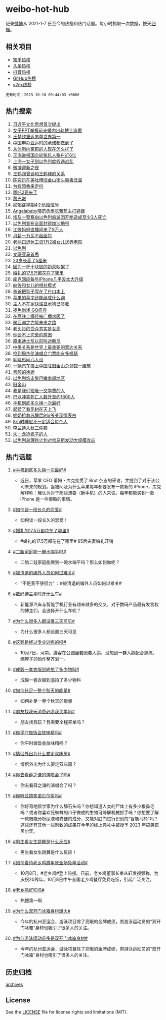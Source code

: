 # weibo-hot-hub

记录[微博](https://www.weibo.com)从 2021-1-7 日至今的热搜和热门话题。每小时抓取一次数据，按天[归档](archives)。

## 相关项目

- [知乎热榜](https://github.com/lonnyzhang423/zhihu-hot-hub)
- [头条热榜](https://github.com/lonnyzhang423/toutiao-hot-hub)
- [抖音热榜](https://github.com/lonnyzhang423/douyin-hot-hub)
- [GitHub热榜](https://github.com/lonnyzhang423/github-hot-hub)
- [v2ex热榜](https://github.com/lonnyzhang423/v2ex-hot-hub)


`更新时间：2023-10-10 09:44:03 +0800`

## 热门搜索

1. [习近平文化思想首次提出](https://m.weibo.cn/search?containerid=100103type%3D1%26t%3D10%26q%3D%23%E4%B9%A0%E8%BF%91%E5%B9%B3%E6%96%87%E5%8C%96%E6%80%9D%E6%83%B3%E9%A6%96%E6%AC%A1%E6%8F%90%E5%87%BA%23&stream_entry_id=51&isnewpage=1&extparam=seat%3D1%26c_type%3D51%26pos%3D0%26cate%3D10103%26q%3D%2523%25E4%25B9%25A0%25E8%25BF%2591%25E5%25B9%25B3%25E6%2596%2587%25E5%258C%2596%25E6%2580%259D%25E6%2583%25B3%25E9%25A6%2596%25E6%25AC%25A1%25E6%258F%2590%25E5%2587%25BA%2523%26dgr%3D0%26stream_entry_id%3D51%26filter_type%3Drealtimehot%26display_time%3D1696902242%26pre_seqid%3D169690224267702737029)
1. [女子PPT举报前夫婚内出轨博士造假](https://m.weibo.cn/search?containerid=100103type%3D1%26t%3D10%26q%3D%23%E5%A5%B3%E5%AD%90PPT%E4%B8%BE%E6%8A%A5%E5%89%8D%E5%A4%AB%E5%A9%9A%E5%86%85%E5%87%BA%E8%BD%A8%E5%8D%9A%E5%A3%AB%E9%80%A0%E5%81%87%23&stream_entry_id=31&isnewpage=1&extparam=seat%3D1%26flag%3D2%26pos%3D0%26cate%3D5001%26q%3D%2523%25E5%25A5%25B3%25E5%25AD%2590PPT%25E4%25B8%25BE%25E6%258A%25A5%25E5%2589%258D%25E5%25A4%25AB%25E5%25A9%259A%25E5%2586%2585%25E5%2587%25BA%25E8%25BD%25A8%25E5%258D%259A%25E5%25A3%25AB%25E9%2580%25A0%25E5%2581%2587%2523%26stream_entry_id%3D31%26band_rank%3D1%26lcate%3D5001%26dgr%3D0%26realpos%3D1%26c_type%3D31%26filter_type%3Drealtimehot%26display_time%3D1696902242%26pre_seqid%3D169690224267702737029)
1. [王楚钦重返男单世界第一](https://m.weibo.cn/search?containerid=100103type%3D1%26t%3D10%26q%3D%23%E7%8E%8B%E6%A5%9A%E9%92%A6%E9%87%8D%E8%BF%94%E7%94%B7%E5%8D%95%E4%B8%96%E7%95%8C%E7%AC%AC%E4%B8%80%23&stream_entry_id=31&isnewpage=1&extparam=seat%3D1%26flag%3D1%26pos%3D1%26cate%3D5001%26q%3D%2523%25E7%258E%258B%25E6%25A5%259A%25E9%2592%25A6%25E9%2587%258D%25E8%25BF%2594%25E7%2594%25B7%25E5%258D%2595%25E4%25B8%2596%25E7%2595%258C%25E7%25AC%25AC%25E4%25B8%2580%2523%26stream_entry_id%3D31%26band_rank%3D2%26lcate%3D5001%26dgr%3D0%26realpos%3D2%26c_type%3D31%26filter_type%3Drealtimehot%26display_time%3D1696902242%26pre_seqid%3D169690224267702737029)
1. [中国申办亚运时的承诺都做到了](https://m.weibo.cn/search?containerid=100103type%3D1%26t%3D10%26q%3D%23%E4%B8%AD%E5%9B%BD%E7%94%B3%E5%8A%9E%E4%BA%9A%E8%BF%90%E6%97%B6%E7%9A%84%E6%89%BF%E8%AF%BA%E9%83%BD%E5%81%9A%E5%88%B0%E4%BA%86%23&stream_entry_id=31&isnewpage=1&extparam=seat%3D1%26flag%3D0%26pos%3D2%26cate%3D5001%26q%3D%2523%25E4%25B8%25AD%25E5%259B%25BD%25E7%2594%25B3%25E5%258A%259E%25E4%25BA%259A%25E8%25BF%2590%25E6%2597%25B6%25E7%259A%2584%25E6%2589%25BF%25E8%25AF%25BA%25E9%2583%25BD%25E5%2581%259A%25E5%2588%25B0%25E4%25BA%2586%2523%26stream_entry_id%3D31%26band_rank%3D3%26lcate%3D5001%26dgr%3D0%26realpos%3D3%26c_type%3D31%26filter_type%3Drealtimehot%26display_time%3D1696902242%26pre_seqid%3D169690224267702737029)
1. [从体制内离职的人现在怎么样了](https://m.weibo.cn/search?containerid=100103type%3D1%26t%3D10%26q%3D%23%E4%BB%8E%E4%BD%93%E5%88%B6%E5%86%85%E7%A6%BB%E8%81%8C%E7%9A%84%E4%BA%BA%E7%8E%B0%E5%9C%A8%E6%80%8E%E4%B9%88%E6%A0%B7%E4%BA%86%23&stream_entry_id=31&isnewpage=1&extparam=seat%3D1%26flag%3D2%26pos%3D3%26cate%3D5001%26q%3D%2523%25E4%25BB%258E%25E4%25BD%2593%25E5%2588%25B6%25E5%2586%2585%25E7%25A6%25BB%25E8%2581%258C%25E7%259A%2584%25E4%25BA%25BA%25E7%258E%25B0%25E5%259C%25A8%25E6%2580%258E%25E4%25B9%2588%25E6%25A0%25B7%25E4%25BA%2586%2523%26stream_entry_id%3D31%26band_rank%3D4%26lcate%3D5001%26dgr%3D0%26realpos%3D4%26c_type%3D31%26filter_type%3Drealtimehot%26display_time%3D1696902242%26pre_seqid%3D169690224267702737029)
1. [王海举报国企转账私人账户近6亿](https://m.weibo.cn/search?containerid=100103type%3D1%26t%3D10%26q%3D%23%E7%8E%8B%E6%B5%B7%E4%B8%BE%E6%8A%A5%E5%9B%BD%E4%BC%81%E8%BD%AC%E8%B4%A6%E7%A7%81%E4%BA%BA%E8%B4%A6%E6%88%B7%E8%BF%916%E4%BA%BF%23&stream_entry_id=31&isnewpage=1&extparam=seat%3D1%26flag%3D2%26pos%3D4%26cate%3D5001%26q%3D%2523%25E7%258E%258B%25E6%25B5%25B7%25E4%25B8%25BE%25E6%258A%25A5%25E5%259B%25BD%25E4%25BC%2581%25E8%25BD%25AC%25E8%25B4%25A6%25E7%25A7%2581%25E4%25BA%25BA%25E8%25B4%25A6%25E6%2588%25B7%25E8%25BF%25916%25E4%25BA%25BF%2523%26stream_entry_id%3D31%26band_rank%3D5%26lcate%3D5001%26dgr%3D0%26realpos%3D5%26c_type%3D31%26filter_type%3Drealtimehot%26display_time%3D1696902242%26pre_seqid%3D169690224267702737029)
1. [上海一女子到以色列度假遇战乱](https://m.weibo.cn/search?containerid=100103type%3D1%26t%3D10%26q%3D%23%E4%B8%8A%E6%B5%B7%E4%B8%80%E5%A5%B3%E5%AD%90%E5%88%B0%E4%BB%A5%E8%89%B2%E5%88%97%E5%BA%A6%E5%81%87%E9%81%87%E6%88%98%E4%B9%B1%23&stream_entry_id=31&isnewpage=1&extparam=seat%3D1%26flag%3D1%26pos%3D5%26cate%3D5001%26q%3D%2523%25E4%25B8%258A%25E6%25B5%25B7%25E4%25B8%2580%25E5%25A5%25B3%25E5%25AD%2590%25E5%2588%25B0%25E4%25BB%25A5%25E8%2589%25B2%25E5%2588%2597%25E5%25BA%25A6%25E5%2581%2587%25E9%2581%2587%25E6%2588%2598%25E4%25B9%25B1%2523%26stream_entry_id%3D31%26band_rank%3D6%26lcate%3D5001%26dgr%3D0%26realpos%3D6%26c_type%3D31%26filter_type%3Drealtimehot%26display_time%3D1696902242%26pre_seqid%3D169690224267702737029)
1. [微博迎新之夜](https://m.weibo.cn/search?containerid=100103type%3D1%26t%3D10%26q%3D%23%E5%BE%AE%E5%8D%9A%E8%BF%8E%E6%96%B0%E4%B9%8B%E5%A4%9C%23&stream_entry_id=31&isnewpage=1&extparam=seat%3D1%26c_type%3D31%26pos%3D6%26cate%3D5001%26q%3D%2523%25E5%25BE%25AE%25E5%258D%259A%25E8%25BF%258E%25E6%2596%25B0%25E4%25B9%258B%25E5%25A4%259C%2523%26stream_entry_id%3D31%26adid%3D207412%26band_rank%3D7%26lcate%3D5001%26dgr%3D0%26filter_type%3Drealtimehot%26is_ad_pos%3D1%26display_time%3D1696902242%26pre_seqid%3D169690224267702737029)
1. [王鹤润曾谈和王鹤棣的关系](https://m.weibo.cn/search?containerid=100103type%3D1%26t%3D10%26q%3D%23%E7%8E%8B%E9%B9%A4%E6%B6%A6%E6%9B%BE%E8%B0%88%E5%92%8C%E7%8E%8B%E9%B9%A4%E6%A3%A3%E7%9A%84%E5%85%B3%E7%B3%BB%23&stream_entry_id=31&isnewpage=1&extparam=seat%3D1%26flag%3D2%26pos%3D7%26cate%3D5001%26q%3D%2523%25E7%258E%258B%25E9%25B9%25A4%25E6%25B6%25A6%25E6%259B%25BE%25E8%25B0%2588%25E5%2592%258C%25E7%258E%258B%25E9%25B9%25A4%25E6%25A3%25A3%25E7%259A%2584%25E5%2585%25B3%25E7%25B3%25BB%2523%26stream_entry_id%3D31%26band_rank%3D7%26lcate%3D5001%26dgr%3D0%26realpos%3D7%26c_type%3D31%26filter_type%3Drealtimehot%26display_time%3D1696902242%26pre_seqid%3D169690224267702737029)
1. [陈奕迅在美吐槽旧金山街头吸毒泛滥](https://m.weibo.cn/search?containerid=100103type%3D1%26t%3D10%26q%3D%23%E9%99%88%E5%A5%95%E8%BF%85%E5%9C%A8%E7%BE%8E%E5%90%90%E6%A7%BD%E6%97%A7%E9%87%91%E5%B1%B1%E8%A1%97%E5%A4%B4%E5%90%B8%E6%AF%92%E6%B3%9B%E6%BB%A5%23&stream_entry_id=31&isnewpage=1&extparam=seat%3D1%26flag%3D0%26pos%3D8%26cate%3D5001%26q%3D%2523%25E9%2599%2588%25E5%25A5%2595%25E8%25BF%2585%25E5%259C%25A8%25E7%25BE%258E%25E5%2590%2590%25E6%25A7%25BD%25E6%2597%25A7%25E9%2587%2591%25E5%25B1%25B1%25E8%25A1%2597%25E5%25A4%25B4%25E5%2590%25B8%25E6%25AF%2592%25E6%25B3%259B%25E6%25BB%25A5%2523%26stream_entry_id%3D31%26band_rank%3D8%26lcate%3D5001%26dgr%3D0%26realpos%3D8%26c_type%3D31%26filter_type%3Drealtimehot%26display_time%3D1696902242%26pre_seqid%3D169690224267702737029)
1. [为有暗香来定档](https://m.weibo.cn/search?containerid=100103type%3D1%26t%3D10%26q%3D%23%E4%B8%BA%E6%9C%89%E6%9A%97%E9%A6%99%E6%9D%A5%E5%AE%9A%E6%A1%A3%23&stream_entry_id=31&isnewpage=1&extparam=seat%3D1%26flag%3D1%26pos%3D9%26cate%3D5001%26q%3D%2523%25E4%25B8%25BA%25E6%259C%2589%25E6%259A%2597%25E9%25A6%2599%25E6%259D%25A5%25E5%25AE%259A%25E6%25A1%25A3%2523%26stream_entry_id%3D31%26band_rank%3D9%26lcate%3D5001%26dgr%3D0%26realpos%3D9%26c_type%3D31%26filter_type%3Drealtimehot%26display_time%3D1696902242%26pre_seqid%3D169690224267702737029)
1. [哪吒2要来了](https://m.weibo.cn/search?containerid=100103type%3D1%26t%3D10%26q%3D%23%E5%93%AA%E5%90%922%E8%A6%81%E6%9D%A5%E4%BA%86%23&stream_entry_id=31&isnewpage=1&extparam=seat%3D1%26flag%3D0%26pos%3D10%26cate%3D5001%26q%3D%2523%25E5%2593%25AA%25E5%2590%25922%25E8%25A6%2581%25E6%259D%25A5%25E4%25BA%2586%2523%26stream_entry_id%3D31%26band_rank%3D10%26lcate%3D5001%26dgr%3D0%26realpos%3D10%26c_type%3D31%26filter_type%3Drealtimehot%26display_time%3D1696902242%26pre_seqid%3D169690224267702737029)
1. [黎巴嫩](https://m.weibo.cn/search?containerid=100103type%3D1%26t%3D10%26q%3D%23%E9%BB%8E%E5%B7%B4%E5%AB%A9%23&stream_entry_id=31&isnewpage=1&extparam=seat%3D1%26flag%3D1%26pos%3D11%26cate%3D5001%26q%3D%2523%25E9%25BB%258E%25E5%25B7%25B4%25E5%25AB%25A9%2523%26stream_entry_id%3D31%26band_rank%3D11%26lcate%3D5001%26dgr%3D0%26realpos%3D11%26c_type%3D31%26filter_type%3Drealtimehot%26display_time%3D1696902242%26pre_seqid%3D169690224267702737029)
1. [抑郁症早期4个危险信号](https://m.weibo.cn/search?containerid=100103type%3D1%26t%3D10%26q%3D%23%E6%8A%91%E9%83%81%E7%97%87%E6%97%A9%E6%9C%9F4%E4%B8%AA%E5%8D%B1%E9%99%A9%E4%BF%A1%E5%8F%B7%23&stream_entry_id=31&isnewpage=1&extparam=seat%3D1%26flag%3D1%26pos%3D12%26cate%3D5001%26q%3D%2523%25E6%258A%2591%25E9%2583%2581%25E7%2597%2587%25E6%2597%25A9%25E6%259C%259F4%25E4%25B8%25AA%25E5%258D%25B1%25E9%2599%25A9%25E4%25BF%25A1%25E5%258F%25B7%2523%26stream_entry_id%3D31%26band_rank%3D12%26lcate%3D5001%26dgr%3D0%26realpos%3D12%26c_type%3D31%26filter_type%3Drealtimehot%26display_time%3D1696902242%26pre_seqid%3D169690224267702737029)
1. [Angelababy喂范丞丞吃葡萄主打避嫌](https://m.weibo.cn/search?containerid=100103type%3D1%26t%3D10%26q%3D%23Angelababy%E5%96%82%E8%8C%83%E4%B8%9E%E4%B8%9E%E5%90%83%E8%91%A1%E8%90%84%E4%B8%BB%E6%89%93%E9%81%BF%E5%AB%8C%23&stream_entry_id=31&isnewpage=1&extparam=seat%3D1%26flag%3D2%26pos%3D13%26cate%3D5001%26q%3D%2523Angelababy%25E5%2596%2582%25E8%258C%2583%25E4%25B8%259E%25E4%25B8%259E%25E5%2590%2583%25E8%2591%25A1%25E8%2590%2584%25E4%25B8%25BB%25E6%2589%2593%25E9%2581%25BF%25E5%25AB%258C%2523%26stream_entry_id%3D31%26band_rank%3D13%26lcate%3D5001%26dgr%3D0%26realpos%3D13%26c_type%3D31%26filter_type%3Drealtimehot%26display_time%3D1696902242%26pre_seqid%3D169690224267702737029)
1. [埃及一警察向以色列旅游团开枪造成至少3人死亡](https://m.weibo.cn/search?containerid=100103type%3D1%26t%3D10%26q%3D%23%E5%9F%83%E5%8F%8A%E4%B8%80%E8%AD%A6%E5%AF%9F%E5%90%91%E4%BB%A5%E8%89%B2%E5%88%97%E6%97%85%E6%B8%B8%E5%9B%A2%E5%BC%80%E6%9E%AA%E9%80%A0%E6%88%90%E8%87%B3%E5%B0%913%E4%BA%BA%E6%AD%BB%E4%BA%A1%23&stream_entry_id=31&isnewpage=1&extparam=seat%3D1%26flag%3D0%26pos%3D14%26cate%3D5001%26q%3D%2523%25E5%259F%2583%25E5%258F%258A%25E4%25B8%2580%25E8%25AD%25A6%25E5%25AF%259F%25E5%2590%2591%25E4%25BB%25A5%25E8%2589%25B2%25E5%2588%2597%25E6%2597%2585%25E6%25B8%25B8%25E5%259B%25A2%25E5%25BC%2580%25E6%259E%25AA%25E9%2580%25A0%25E6%2588%2590%25E8%2587%25B3%25E5%25B0%25913%25E4%25BA%25BA%25E6%25AD%25BB%25E4%25BA%25A1%2523%26stream_entry_id%3D31%26band_rank%3D14%26lcate%3D5001%26dgr%3D0%26realpos%3D14%26c_type%3D31%26filter_type%3Drealtimehot%26display_time%3D1696902242%26pre_seqid%3D169690224267702737029)
1. [以色列宣布全面封锁加沙地带](https://m.weibo.cn/search?containerid=100103type%3D1%26t%3D10%26q%3D%23%E4%BB%A5%E8%89%B2%E5%88%97%E5%AE%A3%E5%B8%83%E5%85%A8%E9%9D%A2%E5%B0%81%E9%94%81%E5%8A%A0%E6%B2%99%E5%9C%B0%E5%B8%A6%23&stream_entry_id=31&isnewpage=1&extparam=seat%3D1%26flag%3D0%26pos%3D15%26cate%3D5001%26q%3D%2523%25E4%25BB%25A5%25E8%2589%25B2%25E5%2588%2597%25E5%25AE%25A3%25E5%25B8%2583%25E5%2585%25A8%25E9%259D%25A2%25E5%25B0%2581%25E9%2594%2581%25E5%258A%25A0%25E6%25B2%2599%25E5%259C%25B0%25E5%25B8%25A6%2523%26stream_entry_id%3D31%26band_rank%3D15%26lcate%3D5001%26dgr%3D0%26realpos%3D15%26c_type%3D31%26filter_type%3Drealtimehot%26display_time%3D1696902242%26pre_seqid%3D169690224267702737029)
1. [江歌妈妈直播间来了9万人](https://m.weibo.cn/search?containerid=100103type%3D1%26t%3D10%26q%3D%23%E6%B1%9F%E6%AD%8C%E5%A6%88%E5%A6%88%E7%9B%B4%E6%92%AD%E9%97%B4%E6%9D%A5%E4%BA%869%E4%B8%87%E4%BA%BA%23&stream_entry_id=31&isnewpage=1&extparam=seat%3D1%26flag%3D0%26pos%3D16%26cate%3D5001%26q%3D%2523%25E6%25B1%259F%25E6%25AD%258C%25E5%25A6%2588%25E5%25A6%2588%25E7%259B%25B4%25E6%2592%25AD%25E9%2597%25B4%25E6%259D%25A5%25E4%25BA%25869%25E4%25B8%2587%25E4%25BA%25BA%2523%26stream_entry_id%3D31%26band_rank%3D16%26lcate%3D5001%26dgr%3D0%26realpos%3D16%26c_type%3D31%26filter_type%3Drealtimehot%26display_time%3D1696902242%26pre_seqid%3D169690224267702737029)
1. [月薪一万买不起面包](https://m.weibo.cn/search?containerid=100103type%3D1%26t%3D10%26q%3D%23%E6%9C%88%E8%96%AA%E4%B8%80%E4%B8%87%E4%B9%B0%E4%B8%8D%E8%B5%B7%E9%9D%A2%E5%8C%85%23&stream_entry_id=31&isnewpage=1&extparam=seat%3D1%26flag%3D0%26pos%3D17%26cate%3D5001%26q%3D%2523%25E6%259C%2588%25E8%2596%25AA%25E4%25B8%2580%25E4%25B8%2587%25E4%25B9%25B0%25E4%25B8%258D%25E8%25B5%25B7%25E9%259D%25A2%25E5%258C%2585%2523%26stream_entry_id%3D31%26band_rank%3D17%26lcate%3D5001%26dgr%3D0%26realpos%3D17%26c_type%3D31%26filter_type%3Drealtimehot%26display_time%3D1696902242%26pre_seqid%3D169690224267702737029)
1. [老两口退休工资1万2被女儿送养老院](https://m.weibo.cn/search?containerid=100103type%3D1%26t%3D10%26q%3D%23%E8%80%81%E4%B8%A4%E5%8F%A3%E9%80%80%E4%BC%91%E5%B7%A5%E8%B5%841%E4%B8%872%E8%A2%AB%E5%A5%B3%E5%84%BF%E9%80%81%E5%85%BB%E8%80%81%E9%99%A2%23&stream_entry_id=31&isnewpage=1&extparam=seat%3D1%26flag%3D0%26pos%3D18%26cate%3D5001%26q%3D%2523%25E8%2580%2581%25E4%25B8%25A4%25E5%258F%25A3%25E9%2580%2580%25E4%25BC%2591%25E5%25B7%25A5%25E8%25B5%25841%25E4%25B8%25872%25E8%25A2%25AB%25E5%25A5%25B3%25E5%2584%25BF%25E9%2580%2581%25E5%2585%25BB%25E8%2580%2581%25E9%2599%25A2%2523%26stream_entry_id%3D31%26band_rank%3D18%26lcate%3D5001%26dgr%3D0%26realpos%3D18%26c_type%3D31%26filter_type%3Drealtimehot%26display_time%3D1696902242%26pre_seqid%3D169690224267702737029)
1. [以色列](https://m.weibo.cn/search?containerid=100103type%3D1%26t%3D10%26q%3D%23%E4%BB%A5%E8%89%B2%E5%88%97%23&stream_entry_id=31&isnewpage=1&extparam=seat%3D1%26flag%3D1%26pos%3D19%26cate%3D5001%26q%3D%2523%25E4%25BB%25A5%25E8%2589%25B2%25E5%2588%2597%2523%26stream_entry_id%3D31%26band_rank%3D19%26lcate%3D5001%26dgr%3D0%26realpos%3D19%26c_type%3D31%26filter_type%3Drealtimehot%26display_time%3D1696902242%26pre_seqid%3D169690224267702737029)
1. [文班亚马首秀](https://m.weibo.cn/search?containerid=100103type%3D1%26t%3D10%26q%3D%23%E6%96%87%E7%8F%AD%E4%BA%9A%E9%A9%AC%E9%A6%96%E7%A7%80%23&stream_entry_id=31&isnewpage=1&extparam=seat%3D1%26flag%3D1%26pos%3D20%26cate%3D5001%26q%3D%2523%25E6%2596%2587%25E7%258F%25AD%25E4%25BA%259A%25E9%25A9%25AC%25E9%25A6%2596%25E7%25A7%2580%2523%26stream_entry_id%3D31%26band_rank%3D20%26lcate%3D5001%26dgr%3D0%26realpos%3D20%26c_type%3D31%26filter_type%3Drealtimehot%26display_time%3D1696902242%26pre_seqid%3D169690224267702737029)
1. [23岁长高了5厘米](https://m.weibo.cn/search?containerid=100103type%3D1%26t%3D10%26q%3D%2323%E5%B2%81%E9%95%BF%E9%AB%98%E4%BA%865%E5%8E%98%E7%B1%B3%23&stream_entry_id=31&isnewpage=1&extparam=seat%3D1%26flag%3D1%26pos%3D21%26cate%3D5001%26q%3D%252323%25E5%25B2%2581%25E9%2595%25BF%25E9%25AB%2598%25E4%25BA%25865%25E5%258E%2598%25E7%25B1%25B3%2523%26stream_entry_id%3D31%26band_rank%3D21%26lcate%3D5001%26dgr%3D0%26realpos%3D21%26c_type%3D31%26filter_type%3Drealtimehot%26display_time%3D1696902242%26pre_seqid%3D169690224267702737029)
1. [因为一杯十块钱的奶茶吵架了](https://m.weibo.cn/search?containerid=100103type%3D1%26t%3D10%26q%3D%E5%9B%A0%E4%B8%BA%E4%B8%80%E6%9D%AF%E5%8D%81%E5%9D%97%E9%92%B1%E7%9A%84%E5%A5%B6%E8%8C%B6%E5%90%B5%E6%9E%B6%E4%BA%86&stream_entry_id=31&isnewpage=1&extparam=seat%3D1%26flag%3D1%26pos%3D22%26cate%3D5001%26q%3D%25E5%259B%25A0%25E4%25B8%25BA%25E4%25B8%2580%25E6%259D%25AF%25E5%258D%2581%25E5%259D%2597%25E9%2592%25B1%25E7%259A%2584%25E5%25A5%25B6%25E8%258C%25B6%25E5%2590%25B5%25E6%259E%25B6%25E4%25BA%2586%26stream_entry_id%3D31%26band_rank%3D22%26lcate%3D5001%26dgr%3D0%26realpos%3D22%26c_type%3D31%26filter_type%3Drealtimehot%26display_time%3D1696902242%26pre_seqid%3D169690224267702737029)
1. [婚礼的17.5万都花在了哪里](https://m.weibo.cn/search?containerid=100103type%3D1%26t%3D10%26q%3D%23%E5%A9%9A%E7%A4%BC%E7%9A%8417.5%E4%B8%87%E9%83%BD%E8%8A%B1%E5%9C%A8%E4%BA%86%E5%93%AA%E9%87%8C%23&stream_entry_id=31&isnewpage=1&extparam=seat%3D1%26flag%3D1%26pos%3D23%26cate%3D5001%26q%3D%2523%25E5%25A9%259A%25E7%25A4%25BC%25E7%259A%258417.5%25E4%25B8%2587%25E9%2583%25BD%25E8%258A%25B1%25E5%259C%25A8%25E4%25BA%2586%25E5%2593%25AA%25E9%2587%258C%2523%26stream_entry_id%3D31%26band_rank%3D23%26lcate%3D5001%26dgr%3D0%26realpos%3D23%26c_type%3D31%26filter_type%3Drealtimehot%26display_time%3D1696902242%26pre_seqid%3D169690224267702737029)
1. [库克回应每年iPhone几乎没太大升级](https://m.weibo.cn/search?containerid=100103type%3D1%26t%3D10%26q%3D%23%E5%BA%93%E5%85%8B%E5%9B%9E%E5%BA%94%E6%AF%8F%E5%B9%B4iPhone%E5%87%A0%E4%B9%8E%E6%B2%A1%E5%A4%AA%E5%A4%A7%E5%8D%87%E7%BA%A7%23&stream_entry_id=31&isnewpage=1&extparam=seat%3D1%26flag%3D1%26pos%3D24%26cate%3D5001%26q%3D%2523%25E5%25BA%2593%25E5%2585%258B%25E5%259B%259E%25E5%25BA%2594%25E6%25AF%258F%25E5%25B9%25B4iPhone%25E5%2587%25A0%25E4%25B9%258E%25E6%25B2%25A1%25E5%25A4%25AA%25E5%25A4%25A7%25E5%258D%2587%25E7%25BA%25A7%2523%26stream_entry_id%3D31%26band_rank%3D24%26lcate%3D5001%26dgr%3D0%26realpos%3D24%26c_type%3D31%26filter_type%3Drealtimehot%26display_time%3D1696902242%26pre_seqid%3D169690224267702737029)
1. [向佐和女儿的相处模式](https://m.weibo.cn/search?containerid=100103type%3D1%26t%3D10%26q%3D%23%E5%90%91%E4%BD%90%E5%92%8C%E5%A5%B3%E5%84%BF%E7%9A%84%E7%9B%B8%E5%A4%84%E6%A8%A1%E5%BC%8F%23&stream_entry_id=31&isnewpage=1&extparam=seat%3D1%26flag%3D0%26pos%3D25%26cate%3D5001%26q%3D%2523%25E5%2590%2591%25E4%25BD%2590%25E5%2592%258C%25E5%25A5%25B3%25E5%2584%25BF%25E7%259A%2584%25E7%259B%25B8%25E5%25A4%2584%25E6%25A8%25A1%25E5%25BC%258F%2523%26stream_entry_id%3D31%26band_rank%3D25%26lcate%3D5001%26dgr%3D0%26realpos%3D25%26c_type%3D31%26filter_type%3Drealtimehot%26display_time%3D1696902242%26pre_seqid%3D169690224267702737029)
1. [爸爸把狗子写在了户口本上](https://m.weibo.cn/search?containerid=100103type%3D1%26t%3D10%26q%3D%23%E7%88%B8%E7%88%B8%E6%8A%8A%E7%8B%97%E5%AD%90%E5%86%99%E5%9C%A8%E4%BA%86%E6%88%B7%E5%8F%A3%E6%9C%AC%E4%B8%8A%23&stream_entry_id=31&isnewpage=1&extparam=seat%3D1%26flag%3D0%26pos%3D26%26cate%3D5001%26q%3D%2523%25E7%2588%25B8%25E7%2588%25B8%25E6%258A%258A%25E7%258B%2597%25E5%25AD%2590%25E5%2586%2599%25E5%259C%25A8%25E4%25BA%2586%25E6%2588%25B7%25E5%258F%25A3%25E6%259C%25AC%25E4%25B8%258A%2523%26stream_entry_id%3D31%26band_rank%3D26%26lcate%3D5001%26dgr%3D0%26realpos%3D26%26c_type%3D31%26filter_type%3Drealtimehot%26display_time%3D1696902242%26pre_seqid%3D169690224267702737029)
1. [苹果的苹字还能组成什么词](https://m.weibo.cn/search?containerid=100103type%3D1%26t%3D10%26q%3D%23%E8%8B%B9%E6%9E%9C%E7%9A%84%E8%8B%B9%E5%AD%97%E8%BF%98%E8%83%BD%E7%BB%84%E6%88%90%E4%BB%80%E4%B9%88%E8%AF%8D%23&stream_entry_id=31&isnewpage=1&extparam=seat%3D1%26flag%3D0%26pos%3D27%26cate%3D5001%26q%3D%2523%25E8%258B%25B9%25E6%259E%259C%25E7%259A%2584%25E8%258B%25B9%25E5%25AD%2597%25E8%25BF%2598%25E8%2583%25BD%25E7%25BB%2584%25E6%2588%2590%25E4%25BB%2580%25E4%25B9%2588%25E8%25AF%258D%2523%26stream_entry_id%3D31%26band_rank%3D27%26lcate%3D5001%26dgr%3D0%26realpos%3D27%26c_type%3D31%26filter_type%3Drealtimehot%26display_time%3D1696902242%26pre_seqid%3D169690224267702737029)
1. [主人不在家快递显示狗已签收](https://m.weibo.cn/search?containerid=100103type%3D1%26t%3D10%26q%3D%E4%B8%BB%E4%BA%BA%E4%B8%8D%E5%9C%A8%E5%AE%B6%E5%BF%AB%E9%80%92%E6%98%BE%E7%A4%BA%E7%8B%97%E5%B7%B2%E7%AD%BE%E6%94%B6&stream_entry_id=31&isnewpage=1&extparam=seat%3D1%26flag%3D1%26pos%3D28%26cate%3D5001%26q%3D%25E4%25B8%25BB%25E4%25BA%25BA%25E4%25B8%258D%25E5%259C%25A8%25E5%25AE%25B6%25E5%25BF%25AB%25E9%2580%2592%25E6%2598%25BE%25E7%25A4%25BA%25E7%258B%2597%25E5%25B7%25B2%25E7%25AD%25BE%25E6%2594%25B6%26stream_entry_id%3D31%26band_rank%3D28%26lcate%3D5001%26dgr%3D0%26realpos%3D28%26c_type%3D31%26filter_type%3Drealtimehot%26display_time%3D1696902242%26pre_seqid%3D169690224267702737029)
1. [夜色尚浅 GQ盛典](https://m.weibo.cn/search?containerid=100103type%3D1%26t%3D10%26q%3D%E5%A4%9C%E8%89%B2%E5%B0%9A%E6%B5%85+GQ%E7%9B%9B%E5%85%B8&stream_entry_id=31&isnewpage=1&extparam=seat%3D1%26flag%3D0%26pos%3D29%26cate%3D5001%26q%3D%25E5%25A4%259C%25E8%2589%25B2%25E5%25B0%259A%25E6%25B5%2585%2520GQ%25E7%259B%259B%25E5%2585%25B8%26stream_entry_id%3D31%26band_rank%3D29%26lcate%3D5001%26dgr%3D0%26realpos%3D29%26c_type%3D31%26filter_type%3Drealtimehot%26display_time%3D1696902242%26pre_seqid%3D169690224267702737029)
1. [在高铁上痛经被广播求医了](https://m.weibo.cn/search?containerid=100103type%3D1%26t%3D10%26q%3D%23%E5%9C%A8%E9%AB%98%E9%93%81%E4%B8%8A%E7%97%9B%E7%BB%8F%E8%A2%AB%E5%B9%BF%E6%92%AD%E6%B1%82%E5%8C%BB%E4%BA%86%23&stream_entry_id=31&isnewpage=1&extparam=seat%3D1%26flag%3D0%26pos%3D30%26cate%3D5001%26q%3D%2523%25E5%259C%25A8%25E9%25AB%2598%25E9%2593%2581%25E4%25B8%258A%25E7%2597%259B%25E7%25BB%258F%25E8%25A2%25AB%25E5%25B9%25BF%25E6%2592%25AD%25E6%25B1%2582%25E5%258C%25BB%25E4%25BA%2586%2523%26stream_entry_id%3D31%26band_rank%3D30%26lcate%3D5001%26dgr%3D0%26realpos%3D30%26c_type%3D31%26filter_type%3Drealtimehot%26display_time%3D1696902242%26pre_seqid%3D169690224267702737029)
1. [聚亚洲之力筑未来之路](https://m.weibo.cn/search?containerid=100103type%3D1%26t%3D10%26q%3D%23%E8%81%9A%E4%BA%9A%E6%B4%B2%E4%B9%8B%E5%8A%9B%E7%AD%91%E6%9C%AA%E6%9D%A5%E4%B9%8B%E8%B7%AF%23&stream_entry_id=31&isnewpage=1&extparam=seat%3D1%26flag%3D32768%26pos%3D31%26cate%3D5001%26q%3D%2523%25E8%2581%259A%25E4%25BA%259A%25E6%25B4%25B2%25E4%25B9%258B%25E5%258A%259B%25E7%25AD%2591%25E6%259C%25AA%25E6%259D%25A5%25E4%25B9%258B%25E8%25B7%25AF%2523%26stream_entry_id%3D31%26band_rank%3D31%26lcate%3D5001%26dgr%3D0%26realpos%3D31%26c_type%3D31%26filter_type%3Drealtimehot%26display_time%3D1696902242%26pre_seqid%3D169690224267702737029)
1. [老头衫的受众其实是女高](https://m.weibo.cn/search?containerid=100103type%3D1%26t%3D10%26q%3D%E8%80%81%E5%A4%B4%E8%A1%AB%E7%9A%84%E5%8F%97%E4%BC%97%E5%85%B6%E5%AE%9E%E6%98%AF%E5%A5%B3%E9%AB%98&stream_entry_id=31&isnewpage=1&extparam=seat%3D1%26flag%3D1%26pos%3D32%26cate%3D5001%26q%3D%25E8%2580%2581%25E5%25A4%25B4%25E8%25A1%25AB%25E7%259A%2584%25E5%258F%2597%25E4%25BC%2597%25E5%2585%25B6%25E5%25AE%259E%25E6%2598%25AF%25E5%25A5%25B3%25E9%25AB%2598%26stream_entry_id%3D31%26band_rank%3D32%26lcate%3D5001%26dgr%3D0%26realpos%3D32%26c_type%3D31%26filter_type%3Drealtimehot%26display_time%3D1696902242%26pre_seqid%3D169690224267702737029)
1. [你谈不上恋爱的原因](https://m.weibo.cn/search?containerid=100103type%3D1%26t%3D10%26q%3D%E4%BD%A0%E8%B0%88%E4%B8%8D%E4%B8%8A%E6%81%8B%E7%88%B1%E7%9A%84%E5%8E%9F%E5%9B%A0&stream_entry_id=31&isnewpage=1&extparam=seat%3D1%26flag%3D1%26pos%3D33%26cate%3D5001%26q%3D%25E4%25BD%25A0%25E8%25B0%2588%25E4%25B8%258D%25E4%25B8%258A%25E6%2581%258B%25E7%2588%25B1%25E7%259A%2584%25E5%258E%259F%25E5%259B%25A0%26stream_entry_id%3D31%26band_rank%3D33%26lcate%3D5001%26dgr%3D0%26realpos%3D33%26c_type%3D31%26filter_type%3Drealtimehot%26display_time%3D1696902242%26pre_seqid%3D169690224267702737029)
1. [原来迪士尼以前叫迪斯尼](https://m.weibo.cn/search?containerid=100103type%3D1%26t%3D10%26q%3D%23%E5%8E%9F%E6%9D%A5%E8%BF%AA%E5%A3%AB%E5%B0%BC%E4%BB%A5%E5%89%8D%E5%8F%AB%E8%BF%AA%E6%96%AF%E5%B0%BC%23&stream_entry_id=31&isnewpage=1&extparam=seat%3D1%26flag%3D0%26pos%3D34%26cate%3D5001%26q%3D%2523%25E5%258E%259F%25E6%259D%25A5%25E8%25BF%25AA%25E5%25A3%25AB%25E5%25B0%25BC%25E4%25BB%25A5%25E5%2589%258D%25E5%258F%25AB%25E8%25BF%25AA%25E6%2596%25AF%25E5%25B0%25BC%2523%26stream_entry_id%3D31%26band_rank%3D34%26lcate%3D5001%26dgr%3D0%26realpos%3D34%26c_type%3D31%26filter_type%3Drealtimehot%26display_time%3D1696902242%26pre_seqid%3D169690224267702737029)
1. [中美关系是世界上最重要的双边关系](https://m.weibo.cn/search?containerid=100103type%3D1%26t%3D10%26q%3D%23%E4%B8%AD%E7%BE%8E%E5%85%B3%E7%B3%BB%E6%98%AF%E4%B8%96%E7%95%8C%E4%B8%8A%E6%9C%80%E9%87%8D%E8%A6%81%E7%9A%84%E5%8F%8C%E8%BE%B9%E5%85%B3%E7%B3%BB%23&stream_entry_id=31&isnewpage=1&extparam=seat%3D1%26flag%3D1%26pos%3D35%26cate%3D5001%26q%3D%2523%25E4%25B8%25AD%25E7%25BE%258E%25E5%2585%25B3%25E7%25B3%25BB%25E6%2598%25AF%25E4%25B8%2596%25E7%2595%258C%25E4%25B8%258A%25E6%259C%2580%25E9%2587%258D%25E8%25A6%2581%25E7%259A%2584%25E5%258F%258C%25E8%25BE%25B9%25E5%2585%25B3%25E7%25B3%25BB%2523%26stream_entry_id%3D31%26band_rank%3D35%26lcate%3D5001%26dgr%3D0%26realpos%3D35%26c_type%3D31%26filter_type%3Drealtimehot%26display_time%3D1696902242%26pre_seqid%3D169690224267702737029)
1. [抢到周杰伦演唱会门票能有多嘚瑟](https://m.weibo.cn/search?containerid=100103type%3D1%26t%3D10%26q%3D%23%E6%8A%A2%E5%88%B0%E5%91%A8%E6%9D%B0%E4%BC%A6%E6%BC%94%E5%94%B1%E4%BC%9A%E9%97%A8%E7%A5%A8%E8%83%BD%E6%9C%89%E5%A4%9A%E5%98%9A%E7%91%9F%23&stream_entry_id=31&isnewpage=1&extparam=seat%3D1%26flag%3D1%26pos%3D36%26cate%3D5001%26q%3D%2523%25E6%258A%25A2%25E5%2588%25B0%25E5%2591%25A8%25E6%259D%25B0%25E4%25BC%25A6%25E6%25BC%2594%25E5%2594%25B1%25E4%25BC%259A%25E9%2597%25A8%25E7%25A5%25A8%25E8%2583%25BD%25E6%259C%2589%25E5%25A4%259A%25E5%2598%259A%25E7%2591%259F%2523%26stream_entry_id%3D31%26band_rank%3D36%26lcate%3D5001%26dgr%3D0%26realpos%3D36%26c_type%3D31%26filter_type%3Drealtimehot%26display_time%3D1696902242%26pre_seqid%3D169690224267702737029)
1. [毛晓彤问心人设](https://m.weibo.cn/search?containerid=100103type%3D1%26t%3D10%26q%3D%23%E6%AF%9B%E6%99%93%E5%BD%A4%E9%97%AE%E5%BF%83%E4%BA%BA%E8%AE%BE%23&stream_entry_id=31&isnewpage=1&extparam=seat%3D1%26flag%3D1%26pos%3D37%26cate%3D5001%26q%3D%2523%25E6%25AF%259B%25E6%2599%2593%25E5%25BD%25A4%25E9%2597%25AE%25E5%25BF%2583%25E4%25BA%25BA%25E8%25AE%25BE%2523%26stream_entry_id%3D31%26band_rank%3D37%26lcate%3D5001%26dgr%3D0%26realpos%3D37%26c_type%3D31%26filter_type%3Drealtimehot%26display_time%3D1696902242%26pre_seqid%3D169690224267702737029)
1. [一辆汽车撞上中国驻旧金山总领馆一建筑](https://m.weibo.cn/search?containerid=100103type%3D1%26t%3D10%26q%3D%23%E4%B8%80%E8%BE%86%E6%B1%BD%E8%BD%A6%E6%92%9E%E4%B8%8A%E4%B8%AD%E5%9B%BD%E9%A9%BB%E6%97%A7%E9%87%91%E5%B1%B1%E6%80%BB%E9%A2%86%E9%A6%86%E4%B8%80%E5%BB%BA%E7%AD%91%23&stream_entry_id=31&isnewpage=1&extparam=seat%3D1%26flag%3D1%26pos%3D38%26cate%3D5001%26q%3D%2523%25E4%25B8%2580%25E8%25BE%2586%25E6%25B1%25BD%25E8%25BD%25A6%25E6%2592%259E%25E4%25B8%258A%25E4%25B8%25AD%25E5%259B%25BD%25E9%25A9%25BB%25E6%2597%25A7%25E9%2587%2591%25E5%25B1%25B1%25E6%2580%25BB%25E9%25A2%2586%25E9%25A6%2586%25E4%25B8%2580%25E5%25BB%25BA%25E7%25AD%2591%2523%26stream_entry_id%3D31%26band_rank%3D38%26lcate%3D5001%26dgr%3D0%26realpos%3D38%26c_type%3D31%26filter_type%3Drealtimehot%26display_time%3D1696902242%26pre_seqid%3D169690224267702737029)
1. [素颜的徐娇](https://m.weibo.cn/search?containerid=100103type%3D1%26t%3D10%26q%3D%23%E7%B4%A0%E9%A2%9C%E7%9A%84%E5%BE%90%E5%A8%87%23&stream_entry_id=31&isnewpage=1&extparam=seat%3D1%26flag%3D0%26pos%3D39%26cate%3D5001%26q%3D%2523%25E7%25B4%25A0%25E9%25A2%259C%25E7%259A%2584%25E5%25BE%2590%25E5%25A8%2587%2523%26stream_entry_id%3D31%26band_rank%3D39%26lcate%3D5001%26dgr%3D0%26realpos%3D39%26c_type%3D31%26filter_type%3Drealtimehot%26display_time%3D1696902242%26pre_seqid%3D169690224267702737029)
1. [以色列炮击黎巴嫩南部地区](https://m.weibo.cn/search?containerid=100103type%3D1%26t%3D10%26q%3D%23%E4%BB%A5%E8%89%B2%E5%88%97%E7%82%AE%E5%87%BB%E9%BB%8E%E5%B7%B4%E5%AB%A9%E5%8D%97%E9%83%A8%E5%9C%B0%E5%8C%BA%23&stream_entry_id=31&isnewpage=1&extparam=seat%3D1%26flag%3D0%26pos%3D40%26cate%3D5001%26q%3D%2523%25E4%25BB%25A5%25E8%2589%25B2%25E5%2588%2597%25E7%2582%25AE%25E5%2587%25BB%25E9%25BB%258E%25E5%25B7%25B4%25E5%25AB%25A9%25E5%258D%2597%25E9%2583%25A8%25E5%259C%25B0%25E5%258C%25BA%2523%26stream_entry_id%3D31%26band_rank%3D40%26lcate%3D5001%26dgr%3D0%26realpos%3D40%26c_type%3D31%26filter_type%3Drealtimehot%26display_time%3D1696902242%26pre_seqid%3D169690224267702737029)
1. [旧金山](https://m.weibo.cn/search?containerid=100103type%3D1%26t%3D10%26q%3D%E6%97%A7%E9%87%91%E5%B1%B1&stream_entry_id=31&isnewpage=1&extparam=seat%3D1%26flag%3D1%26pos%3D41%26cate%3D5001%26q%3D%25E6%2597%25A7%25E9%2587%2591%25E5%25B1%25B1%26stream_entry_id%3D31%26band_rank%3D41%26lcate%3D5001%26dgr%3D0%26realpos%3D41%26c_type%3D31%26filter_type%3Drealtimehot%26display_time%3D1696902242%26pre_seqid%3D169690224267702737029)
1. [我是我们班唯一交学费的人](https://m.weibo.cn/search?containerid=100103type%3D1%26t%3D10%26q%3D%23%E6%88%91%E6%98%AF%E6%88%91%E4%BB%AC%E7%8F%AD%E5%94%AF%E4%B8%80%E4%BA%A4%E5%AD%A6%E8%B4%B9%E7%9A%84%E4%BA%BA%23&stream_entry_id=31&isnewpage=1&extparam=seat%3D1%26flag%3D1%26pos%3D42%26cate%3D5001%26q%3D%2523%25E6%2588%2591%25E6%2598%25AF%25E6%2588%2591%25E4%25BB%25AC%25E7%258F%25AD%25E5%2594%25AF%25E4%25B8%2580%25E4%25BA%25A4%25E5%25AD%25A6%25E8%25B4%25B9%25E7%259A%2584%25E4%25BA%25BA%2523%26stream_entry_id%3D31%26band_rank%3D42%26lcate%3D5001%26dgr%3D0%26realpos%3D42%26c_type%3D31%26filter_type%3Drealtimehot%26display_time%3D1696902242%26pre_seqid%3D169690224267702737029)
1. [巴以冲突死亡人数升至约1600人](https://m.weibo.cn/search?containerid=100103type%3D1%26t%3D10%26q%3D%23%E5%B7%B4%E4%BB%A5%E5%86%B2%E7%AA%81%E6%AD%BB%E4%BA%A1%E4%BA%BA%E6%95%B0%E5%8D%87%E8%87%B3%E7%BA%A61600%E4%BA%BA%23&stream_entry_id=31&isnewpage=1&extparam=seat%3D1%26flag%3D1%26pos%3D43%26cate%3D5001%26q%3D%2523%25E5%25B7%25B4%25E4%25BB%25A5%25E5%2586%25B2%25E7%25AA%2581%25E6%25AD%25BB%25E4%25BA%25A1%25E4%25BA%25BA%25E6%2595%25B0%25E5%258D%2587%25E8%2587%25B3%25E7%25BA%25A61600%25E4%25BA%25BA%2523%26stream_entry_id%3D31%26band_rank%3D43%26lcate%3D5001%26dgr%3D0%26realpos%3D43%26c_type%3D31%26filter_type%3Drealtimehot%26display_time%3D1696902242%26pre_seqid%3D169690224267702737029)
1. [手机到底多久换一次最好](https://m.weibo.cn/search?containerid=100103type%3D1%26t%3D10%26q%3D%23%E6%89%8B%E6%9C%BA%E5%88%B0%E5%BA%95%E5%A4%9A%E4%B9%85%E6%8D%A2%E4%B8%80%E6%AC%A1%E6%9C%80%E5%A5%BD%23&stream_entry_id=31&isnewpage=1&extparam=seat%3D1%26flag%3D1%26pos%3D44%26cate%3D5001%26q%3D%2523%25E6%2589%258B%25E6%259C%25BA%25E5%2588%25B0%25E5%25BA%2595%25E5%25A4%259A%25E4%25B9%2585%25E6%258D%25A2%25E4%25B8%2580%25E6%25AC%25A1%25E6%259C%2580%25E5%25A5%25BD%2523%26stream_entry_id%3D31%26band_rank%3D44%26lcate%3D5001%26dgr%3D0%26realpos%3D44%26c_type%3D31%26filter_type%3Drealtimehot%26display_time%3D1696902242%26pre_seqid%3D169690224267702737029)
1. [起猛了看见树在天上飞](https://m.weibo.cn/search?containerid=100103type%3D1%26t%3D10%26q%3D%23%E8%B5%B7%E7%8C%9B%E4%BA%86%E7%9C%8B%E8%A7%81%E6%A0%91%E5%9C%A8%E5%A4%A9%E4%B8%8A%E9%A3%9E%23&stream_entry_id=31&isnewpage=1&extparam=seat%3D1%26flag%3D1%26pos%3D45%26cate%3D5001%26q%3D%2523%25E8%25B5%25B7%25E7%258C%259B%25E4%25BA%2586%25E7%259C%258B%25E8%25A7%2581%25E6%25A0%2591%25E5%259C%25A8%25E5%25A4%25A9%25E4%25B8%258A%25E9%25A3%259E%2523%26stream_entry_id%3D31%26band_rank%3D45%26lcate%3D5001%26dgr%3D0%26realpos%3D45%26c_type%3D31%26filter_type%3Drealtimehot%26display_time%3D1696902242%26pre_seqid%3D169690224267702737029)
1. [奶奶抢救苏醒后9旬爷爷深情表白](https://m.weibo.cn/search?containerid=100103type%3D1%26t%3D10%26q%3D%23%E5%A5%B6%E5%A5%B6%E6%8A%A2%E6%95%91%E8%8B%8F%E9%86%92%E5%90%8E9%E6%97%AC%E7%88%B7%E7%88%B7%E6%B7%B1%E6%83%85%E8%A1%A8%E7%99%BD%23&stream_entry_id=31&isnewpage=1&extparam=seat%3D1%26flag%3D32768%26pos%3D46%26cate%3D5001%26q%3D%2523%25E5%25A5%25B6%25E5%25A5%25B6%25E6%258A%25A2%25E6%2595%2591%25E8%258B%258F%25E9%2586%2592%25E5%2590%258E9%25E6%2597%25AC%25E7%2588%25B7%25E7%2588%25B7%25E6%25B7%25B1%25E6%2583%2585%25E8%25A1%25A8%25E7%2599%25BD%2523%26stream_entry_id%3D31%26band_rank%3D46%26lcate%3D5001%26dgr%3D0%26realpos%3D46%26c_type%3D31%26filter_type%3Drealtimehot%26display_time%3D1696902242%26pre_seqid%3D169690224267702737029)
1. [8小时睡眠不一定适合每个人](https://m.weibo.cn/search?containerid=100103type%3D1%26t%3D10%26q%3D%238%E5%B0%8F%E6%97%B6%E7%9D%A1%E7%9C%A0%E4%B8%8D%E4%B8%80%E5%AE%9A%E9%80%82%E5%90%88%E6%AF%8F%E4%B8%AA%E4%BA%BA%23&stream_entry_id=31&isnewpage=1&extparam=seat%3D1%26flag%3D0%26pos%3D47%26cate%3D5001%26q%3D%25238%25E5%25B0%258F%25E6%2597%25B6%25E7%259D%25A1%25E7%259C%25A0%25E4%25B8%258D%25E4%25B8%2580%25E5%25AE%259A%25E9%2580%2582%25E5%2590%2588%25E6%25AF%258F%25E4%25B8%25AA%25E4%25BA%25BA%2523%26stream_entry_id%3D31%26band_rank%3D47%26lcate%3D5001%26dgr%3D0%26realpos%3D47%26c_type%3D31%26filter_type%3Drealtimehot%26display_time%3D1696902242%26pre_seqid%3D169690224267702737029)
1. [李兰迪入秋三件套](https://m.weibo.cn/search?containerid=100103type%3D1%26t%3D10%26q%3D%23%E6%9D%8E%E5%85%B0%E8%BF%AA%E5%85%A5%E7%A7%8B%E4%B8%89%E4%BB%B6%E5%A5%97%23&stream_entry_id=31&isnewpage=1&extparam=seat%3D1%26flag%3D1%26pos%3D48%26cate%3D5001%26q%3D%2523%25E6%259D%258E%25E5%2585%25B0%25E8%25BF%25AA%25E5%2585%25A5%25E7%25A7%258B%25E4%25B8%2589%25E4%25BB%25B6%25E5%25A5%2597%2523%26stream_entry_id%3D31%26band_rank%3D48%26lcate%3D5001%26dgr%3D0%26realpos%3D48%26c_type%3D31%26filter_type%3Drealtimehot%26display_time%3D1696902242%26pre_seqid%3D169690224267702737029)
1. [朱一龙追疯子的人](https://m.weibo.cn/search?containerid=100103type%3D1%26t%3D10%26q%3D%23%E6%9C%B1%E4%B8%80%E9%BE%99%E8%BF%BD%E7%96%AF%E5%AD%90%E7%9A%84%E4%BA%BA%23&stream_entry_id=31&isnewpage=1&extparam=seat%3D1%26flag%3D1%26pos%3D49%26cate%3D5001%26q%3D%2523%25E6%259C%25B1%25E4%25B8%2580%25E9%25BE%2599%25E8%25BF%25BD%25E7%2596%25AF%25E5%25AD%2590%25E7%259A%2584%25E4%25BA%25BA%2523%26stream_entry_id%3D31%26band_rank%3D49%26lcate%3D5001%26dgr%3D0%26realpos%3D49%26c_type%3D31%26filter_type%3Drealtimehot%26display_time%3D1696902242%26pre_seqid%3D169690224267702737029)
1. [以色列总理称计划对哈马斯发动大规模攻击](https://m.weibo.cn/search?containerid=100103type%3D1%26t%3D10%26q%3D%23%E4%BB%A5%E8%89%B2%E5%88%97%E6%80%BB%E7%90%86%E7%A7%B0%E8%AE%A1%E5%88%92%E5%AF%B9%E5%93%88%E9%A9%AC%E6%96%AF%E5%8F%91%E5%8A%A8%E5%A4%A7%E8%A7%84%E6%A8%A1%E6%94%BB%E5%87%BB%23&stream_entry_id=31&isnewpage=1&extparam=seat%3D1%26flag%3D1%26pos%3D50%26cate%3D5001%26q%3D%2523%25E4%25BB%25A5%25E8%2589%25B2%25E5%2588%2597%25E6%2580%25BB%25E7%2590%2586%25E7%25A7%25B0%25E8%25AE%25A1%25E5%2588%2592%25E5%25AF%25B9%25E5%2593%2588%25E9%25A9%25AC%25E6%2596%25AF%25E5%258F%2591%25E5%258A%25A8%25E5%25A4%25A7%25E8%25A7%2584%25E6%25A8%25A1%25E6%2594%25BB%25E5%2587%25BB%2523%26stream_entry_id%3D31%26band_rank%3D50%26lcate%3D5001%26dgr%3D0%26realpos%3D50%26c_type%3D31%26filter_type%3Drealtimehot%26display_time%3D1696902242%26pre_seqid%3D169690224267702737029)

## 热门话题

1. [#手机到底多久换一次最好#](https://m.weibo.cn/search?containerid=231522type%3D1%26t%3D10%26q%3D%23%E6%89%8B%E6%9C%BA%E5%88%B0%E5%BA%95%E5%A4%9A%E4%B9%85%E6%8D%A2%E4%B8%80%E6%AC%A1%E6%9C%80%E5%A5%BD%23&stream_entry_id=128&isnewpage=1&extparam=seat%3D1%26c_type%3D128%26pos%3D1-0-0%26cate%3D5004%26dgr%3D0%26unitid%3D1696897371081%26lcate%3D5004%26display_time%3D1696902243%26pre_seqid%3D169690224380801758595)
    - 近日，苹果 CEO 蒂姆・库克接受了 Brut 杂志的采访，并提到了对于该公司未来的规划。当被问及为什么苹果每年都要发布一款新的 iPhone，库克解释称：我认为对于那些想要（新手机）的人来说，每年都能买到一款 iPhone 是一件很酷的事情。

1. [#如何谈一段长久的恋爱#](https://m.weibo.cn/search?containerid=231522type%3D1%26t%3D10%26q%3D%23%E5%A6%82%E4%BD%95%E8%B0%88%E4%B8%80%E6%AE%B5%E9%95%BF%E4%B9%85%E7%9A%84%E6%81%8B%E7%88%B1%23&stream_entry_id=128&isnewpage=1&extparam=seat%3D1%26c_type%3D128%26pos%3D1-0-1%26cate%3D5004%26dgr%3D0%26unitid%3D1696851126162%26lcate%3D5004%26display_time%3D1696902243%26pre_seqid%3D169690224380801758595)
    - 如何谈一段长久的恋爱！

1. [#婚礼的17.5万都花在了哪里#](https://m.weibo.cn/search?containerid=231522type%3D1%26t%3D10%26q%3D%23%E5%A9%9A%E7%A4%BC%E7%9A%8417.5%E4%B8%87%E9%83%BD%E8%8A%B1%E5%9C%A8%E4%BA%86%E5%93%AA%E9%87%8C%23&stream_entry_id=128&isnewpage=1&extparam=seat%3D1%26c_type%3D128%26pos%3D1-0-2%26cate%3D5004%26dgr%3D0%26unitid%3D1696896149450%26lcate%3D5004%26display_time%3D1696902243%26pre_seqid%3D169690224380801758595)
    - #婚礼的17.5万都花在了哪里#
95后夫妻婚礼开销 ​​​

1. [#二胎家庭能一碗水端平吗#](https://m.weibo.cn/search?containerid=231522type%3D1%26t%3D10%26q%3D%23%E4%BA%8C%E8%83%8E%E5%AE%B6%E5%BA%AD%E8%83%BD%E4%B8%80%E7%A2%97%E6%B0%B4%E7%AB%AF%E5%B9%B3%E5%90%97%23&stream_entry_id=128&isnewpage=1&extparam=seat%3D1%26c_type%3D128%26pos%3D1-0-3%26cate%3D5004%26dgr%3D0%26unitid%3D1696769537127%26lcate%3D5004%26display_time%3D1696902243%26pre_seqid%3D169690224380801758595)
    - 二胎二娃家庭能做到一碗水端平吗？那么如何做呢？

1. [#被清退的编外人员如何过难关#](https://m.weibo.cn/search?containerid=231522type%3D1%26t%3D10%26q%3D%23%E8%A2%AB%E6%B8%85%E9%80%80%E7%9A%84%E7%BC%96%E5%A4%96%E4%BA%BA%E5%91%98%E5%A6%82%E4%BD%95%E8%BF%87%E9%9A%BE%E5%85%B3%23&stream_entry_id=128&isnewpage=1&extparam=seat%3D1%26c_type%3D128%26pos%3D1-0-4%26cate%3D5004%26dgr%3D0%26unitid%3D1696832228660%26lcate%3D5004%26display_time%3D1696902243%26pre_seqid%3D169690224380801758595)
    - “不是我不够努力” ：#被清退的编外人员如何过难关#

1. [#数码博主平时开什么车#](https://m.weibo.cn/search?containerid=231522type%3D1%26t%3D10%26q%3D%23%E6%95%B0%E7%A0%81%E5%8D%9A%E4%B8%BB%E5%B9%B3%E6%97%B6%E5%BC%80%E4%BB%80%E4%B9%88%E8%BD%A6%23&stream_entry_id=128&isnewpage=1&extparam=seat%3D1%26c_type%3D128%26pos%3D1-0-5%26cate%3D5004%26dgr%3D0%26unitid%3D1696749436944%26lcate%3D5004%26display_time%3D1696902243%26pre_seqid%3D169690224380801758595)
    - 新能源汽车与智能手机行业有越来越多的交叉，对于数码产品最有发言权的博主们，会选择开什么车呢？

1. [#为什么很多人都设置三天可见#](https://m.weibo.cn/search?containerid=231522type%3D1%26t%3D10%26q%3D%23%E4%B8%BA%E4%BB%80%E4%B9%88%E5%BE%88%E5%A4%9A%E4%BA%BA%E9%83%BD%E8%AE%BE%E7%BD%AE%E4%B8%89%E5%A4%A9%E5%8F%AF%E8%A7%81%23&stream_entry_id=128&isnewpage=1&extparam=seat%3D1%26c_type%3D128%26pos%3D1-0-6%26cate%3D5004%26dgr%3D0%26unitid%3D1696894373535%26lcate%3D5004%26display_time%3D1696902243%26pre_seqid%3D169690224380801758595)
    - 为什么很多人都设置三天可见

1. [#这鹅是经过专业训练的吗#](https://m.weibo.cn/search?containerid=231522type%3D1%26t%3D10%26q%3D%23%E8%BF%99%E9%B9%85%E6%98%AF%E7%BB%8F%E8%BF%87%E4%B8%93%E4%B8%9A%E8%AE%AD%E7%BB%83%E7%9A%84%E5%90%97%23&stream_entry_id=128&isnewpage=1&extparam=seat%3D1%26c_type%3D128%26pos%3D1-0-7%26cate%3D5004%26dgr%3D0%26unitid%3D1696824423092%26lcate%3D5004%26display_time%3D1696902243%26pre_seqid%3D169690224380801758595)
    - 10月7日，河南。游客在公园里套圈套大鹅，没想到一群大鹅配合熟练，缩脖子的动作整齐划一。

1. [#成毅一套衣服到底拍了多少物料#](https://m.weibo.cn/search?containerid=231522type%3D1%26t%3D10%26q%3D%23%E6%88%90%E6%AF%85%E4%B8%80%E5%A5%97%E8%A1%A3%E6%9C%8D%E5%88%B0%E5%BA%95%E6%8B%8D%E4%BA%86%E5%A4%9A%E5%B0%91%E7%89%A9%E6%96%99%23&stream_entry_id=128&isnewpage=1&extparam=seat%3D1%26c_type%3D128%26pos%3D1-0-8%26cate%3D5004%26dgr%3D0%26unitid%3D1696737706483%26lcate%3D5004%26display_time%3D1696902243%26pre_seqid%3D169690224380801758595)
    - 成毅一套衣服到底拍了多少物料

1. [#如何补足一整个秋天的能量#](https://m.weibo.cn/search?containerid=231522type%3D1%26t%3D10%26q%3D%23%E5%A6%82%E4%BD%95%E8%A1%A5%E8%B6%B3%E4%B8%80%E6%95%B4%E4%B8%AA%E7%A7%8B%E5%A4%A9%E7%9A%84%E8%83%BD%E9%87%8F%23&stream_entry_id=128&isnewpage=1&extparam=seat%3D1%26c_type%3D128%26pos%3D1-0-9%26cate%3D5004%26dgr%3D0%26unitid%3D1696753326030%26lcate%3D5004%26display_time%3D1696902243%26pre_seqid%3D169690224380801758595)
    - 如何补足一整个秋天的能量

1. [#朋友找我玩消费必须我买单吗#](https://m.weibo.cn/search?containerid=231522type%3D1%26t%3D10%26q%3D%23%E6%9C%8B%E5%8F%8B%E6%89%BE%E6%88%91%E7%8E%A9%E6%B6%88%E8%B4%B9%E5%BF%85%E9%A1%BB%E6%88%91%E4%B9%B0%E5%8D%95%E5%90%97%23&stream_entry_id=128&isnewpage=1&extparam=seat%3D1%26c_type%3D128%26pos%3D1-0-10%26cate%3D5004%26dgr%3D0%26unitid%3D1696863456162%26lcate%3D5004%26display_time%3D1696902243%26pre_seqid%3D169690224380801758595)
    - 朋友找我玩？我需要全程买单吗？

1. [#你平时做饭会放味精吗#](https://m.weibo.cn/search?containerid=231522type%3D1%26t%3D10%26q%3D%23%E4%BD%A0%E5%B9%B3%E6%97%B6%E5%81%9A%E9%A5%AD%E4%BC%9A%E6%94%BE%E5%91%B3%E7%B2%BE%E5%90%97%23&stream_entry_id=128&isnewpage=1&extparam=seat%3D1%26c_type%3D128%26pos%3D1-0-11%26cate%3D5004%26dgr%3D0%26unitid%3D1696894043794%26lcate%3D5004%26display_time%3D1696902243%26pre_seqid%3D169690224380801758595)
    - 你平时做饭会放味精吗？

1. [#情侣外出为什么要定双床房#](https://m.weibo.cn/search?containerid=231522type%3D1%26t%3D10%26q%3D%23%E6%83%85%E4%BE%A3%E5%A4%96%E5%87%BA%E4%B8%BA%E4%BB%80%E4%B9%88%E8%A6%81%E5%AE%9A%E5%8F%8C%E5%BA%8A%E6%88%BF%23&stream_entry_id=128&isnewpage=1&extparam=seat%3D1%26c_type%3D128%26pos%3D1-0-12%26cate%3D5004%26dgr%3D0%26unitid%3D1696813932002%26lcate%3D5004%26display_time%3D1696902243%26pre_seqid%3D169690224380801758595)
    - 情侣外出为什么要定双床房？

1. [#你去看薛之谦的演唱会了吗#](https://m.weibo.cn/search?containerid=231522type%3D1%26t%3D10%26q%3D%23%E4%BD%A0%E5%8E%BB%E7%9C%8B%E8%96%9B%E4%B9%8B%E8%B0%A6%E7%9A%84%E6%BC%94%E5%94%B1%E4%BC%9A%E4%BA%86%E5%90%97%23&stream_entry_id=128&isnewpage=1&extparam=seat%3D1%26c_type%3D128%26pos%3D1-0-13%26cate%3D5004%26dgr%3D0%26unitid%3D1696747913405%26lcate%3D5004%26display_time%3D1696902243%26pre_seqid%3D169690224380801758595)
    - 你去看薛之谦的演唱会了吗？

1. [#你听过搞笑诺贝尔奖吗#](https://m.weibo.cn/search?containerid=231522type%3D1%26t%3D10%26q%3D%23%E4%BD%A0%E5%90%AC%E8%BF%87%E6%90%9E%E7%AC%91%E8%AF%BA%E8%B4%9D%E5%B0%94%E5%A5%96%E5%90%97%23&stream_entry_id=128&isnewpage=1&extparam=seat%3D1%26c_type%3D128%26pos%3D1-0-14%26cate%3D5004%26dgr%3D0%26unitid%3D1696753633545%26lcate%3D5004%26display_time%3D1696902243%26pre_seqid%3D169690224380801758595)
    - 你好奇地质学家为什么舔石头吗？你想知道人类的尸体上有多少根鼻毛吗？或者你喜欢死蜘蛛的爪子做成的生物可降解机械抓手吗？你想要了解一款既能分析尿液和粪便的成分，又能对肛门进行识别的“智能马桶”吗？这些还有其他一些别致的成果在今年的线上典礼中被授予 2023 年搞笑诺贝尔奖。

1. [#男生看女生跳舞是什么反应#](https://m.weibo.cn/search?containerid=231522type%3D1%26t%3D10%26q%3D%23%E7%94%B7%E7%94%9F%E7%9C%8B%E5%A5%B3%E7%94%9F%E8%B7%B3%E8%88%9E%E6%98%AF%E4%BB%80%E4%B9%88%E5%8F%8D%E5%BA%94%23&stream_entry_id=128&isnewpage=1&extparam=seat%3D1%26c_type%3D128%26pos%3D1-0-15%26cate%3D5004%26dgr%3D0%26unitid%3D1696751815376%26lcate%3D5004%26display_time%3D1696902243%26pre_seqid%3D169690224380801758595)
    - 男生看女生跳舞是什么反应！

1. [#如何看待老乡鸡周年庆全场免单活动#](https://m.weibo.cn/search?containerid=231522type%3D1%26t%3D10%26q%3D%23%E5%A6%82%E4%BD%95%E7%9C%8B%E5%BE%85%E8%80%81%E4%B9%A1%E9%B8%A1%E5%91%A8%E5%B9%B4%E5%BA%86%E5%85%A8%E5%9C%BA%E5%85%8D%E5%8D%95%E6%B4%BB%E5%8A%A8%23&stream_entry_id=128&isnewpage=1&extparam=seat%3D1%26c_type%3D128%26pos%3D1-0-16%26cate%3D5004%26dgr%3D0%26unitid%3D1696744321940%26lcate%3D5004%26display_time%3D1696902243%26pre_seqid%3D169690224380801758595)
    - 10月8日，#老乡鸡#登上热搜。日前，老乡鸡董事长束从轩发视频称，为庆祝20周年，10月8日中午全国老乡鸡餐厅免费吃饭，引起广泛关注。  ​​​

1. [#老乡鸡好吃吗#](https://m.weibo.cn/search?containerid=231522type%3D1%26t%3D10%26q%3D%23%E8%80%81%E4%B9%A1%E9%B8%A1%E5%A5%BD%E5%90%83%E5%90%97%23&stream_entry_id=128&isnewpage=1&extparam=seat%3D1%26c_type%3D128%26pos%3D1-0-17%26cate%3D5004%26dgr%3D0%26unitid%3D1696738295630%26lcate%3D5004%26display_time%3D1696902243%26pre_seqid%3D169690224380801758595)
    - 热搜第一啊

1. [#为什么双开门冰箱身材爆火#](https://m.weibo.cn/search?containerid=231522type%3D1%26t%3D10%26q%3D%23%E4%B8%BA%E4%BB%80%E4%B9%88%E5%8F%8C%E5%BC%80%E9%97%A8%E5%86%B0%E7%AE%B1%E8%BA%AB%E6%9D%90%E7%88%86%E7%81%AB%23&stream_entry_id=128&isnewpage=1&extparam=seat%3D1%26c_type%3D128%26pos%3D1-0-18%26cate%3D5004%26dgr%3D0%26unitid%3D1696899453033%26lcate%3D5004%26display_time%3D1696902243%26pre_seqid%3D169690224380801758595)
    - 今年的杭州亚运会，游泳项目除了亮眼的金牌成绩，男游泳运动员的“双开门冰箱”身材也吸引了很多人的关注。

1. [#为何游泳运动员多是双开门冰箱身材#](https://m.weibo.cn/search?containerid=231522type%3D1%26t%3D10%26q%3D%23%E4%B8%BA%E4%BD%95%E6%B8%B8%E6%B3%B3%E8%BF%90%E5%8A%A8%E5%91%98%E5%A4%9A%E6%98%AF%E5%8F%8C%E5%BC%80%E9%97%A8%E5%86%B0%E7%AE%B1%E8%BA%AB%E6%9D%90%23&stream_entry_id=128&isnewpage=1&extparam=seat%3D1%26c_type%3D128%26pos%3D1-0-19%26cate%3D5004%26dgr%3D0%26unitid%3D1696899449311%26lcate%3D5004%26display_time%3D1696902243%26pre_seqid%3D169690224380801758595)
    - 今年的杭州亚运会，游泳项目除了亮眼的金牌成绩，男游泳运动员的“双开门冰箱”身材也吸引了很多人的关注。


## 历史归档

[archives](archives)

## License

See the [LICENSE](LICENSE) file for license rights and limitations (MIT).
